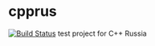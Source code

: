# cpprus
[![Build Status](https://travis-ci.org/avrosto/cpprus.svg?branch=master)](https://travis-ci.org/avrosto/cpprus)
test project for C++ Russia
